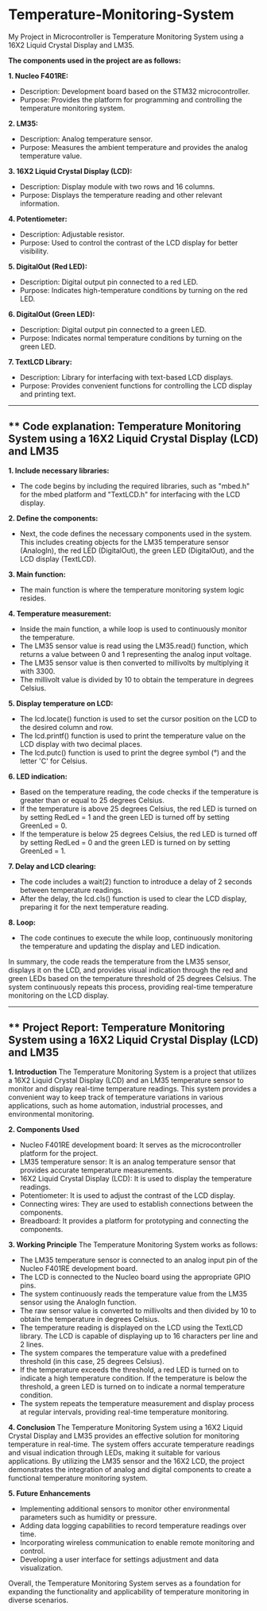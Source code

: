 # Temperature-Monitoring-System
My Project in Microcontroller is Temperature Monitoring System using a 16X2 Liquid Crystal Display and LM35.

**The components used in the project are as follows:**

**1. Nucleo F401RE:** 
   - Description: Development board based on the STM32 microcontroller.
   - Purpose: Provides the platform for programming and controlling the temperature monitoring system.

**2. LM35:** 
   - Description: Analog temperature sensor.
   - Purpose: Measures the ambient temperature and provides the analog temperature value.

**3. 16X2 Liquid Crystal Display (LCD):**
   - Description: Display module with two rows and 16 columns.
   - Purpose: Displays the temperature reading and other relevant information.

**4. Potentiometer:**
   - Description: Adjustable resistor.
   - Purpose: Used to control the contrast of the LCD display for better visibility.

**5. DigitalOut (Red LED):**
   - Description: Digital output pin connected to a red LED.
   - Purpose: Indicates high-temperature conditions by turning on the red LED.

**6. DigitalOut (Green LED):**
   - Description: Digital output pin connected to a green LED.
   - Purpose: Indicates normal temperature conditions by turning on the green LED.

**7. TextLCD Library:**
   - Description: Library for interfacing with text-based LCD displays.
   - Purpose: Provides convenient functions for controlling the LCD display and printing text.
  
----------------------------------------------------------------------------------------------------
** Code explanation: Temperature Monitoring System using a 16X2 Liquid Crystal Display (LCD) and LM35
----------------------------------------------------------------------------------------------------
**1. Include necessary libraries:**
   - The code begins by including the required libraries, such as "mbed.h" for the mbed platform and "TextLCD.h" for interfacing with the LCD display.

**2. Define the components:**
   - Next, the code defines the necessary components used in the system. This includes creating objects for the LM35 temperature sensor (AnalogIn), the red LED (DigitalOut), the green LED (DigitalOut), and the LCD display (TextLCD).

**3. Main function:**
   - The main function is where the temperature monitoring system logic resides.

**4. Temperature measurement:**
   - Inside the main function, a while loop is used to continuously monitor the temperature.
   - The LM35 sensor value is read using the LM35.read() function, which returns a value between 0 and 1 representing the analog input voltage.
   - The LM35 sensor value is then converted to millivolts by multiplying it with 3300.
   - The millivolt value is divided by 10 to obtain the temperature in degrees Celsius.

**5. Display temperature on LCD:**
   - The lcd.locate() function is used to set the cursor position on the LCD to the desired column and row.
   - The lcd.printf() function is used to print the temperature value on the LCD display with two decimal places.
   - The lcd.putc() function is used to print the degree symbol (°) and the letter 'C' for Celsius.

**6. LED indication:**
   - Based on the temperature reading, the code checks if the temperature is greater than or equal to 25 degrees Celsius.
   - If the temperature is above 25 degrees Celsius, the red LED is turned on by setting RedLed = 1 and the green LED is turned off by setting GreenLed = 0.
   - If the temperature is below 25 degrees Celsius, the red LED is turned off by setting RedLed = 0 and the green LED is turned on by setting GreenLed = 1.

**7. Delay and LCD clearing:**
   - The code includes a wait(2) function to introduce a delay of 2 seconds between temperature readings.
   - After the delay, the lcd.cls() function is used to clear the LCD display, preparing it for the next temperature reading.

**8. Loop:**
   - The code continues to execute the while loop, continuously monitoring the temperature and updating the display and LED indication.

In summary, the code reads the temperature from the LM35 sensor, displays it on the LCD, and provides visual indication through the red and green LEDs based on the temperature threshold of 25 degrees Celsius. The system continuously repeats this process, providing real-time temperature monitoring on the LCD display.

---------------------------------------------------------------------------------------------------
** Project Report: Temperature Monitoring System using a 16X2 Liquid Crystal Display (LCD) and LM35         
---------------------------------------------------------------------------------------------------

**1. Introduction**
The Temperature Monitoring System is a project that utilizes a 16X2 Liquid Crystal Display (LCD) and an LM35 temperature sensor to monitor and display real-time temperature readings. This system provides a convenient way to keep track of temperature variations in various applications, such as home automation, industrial processes, and environmental monitoring.

**2. Components Used**
- Nucleo F401RE development board: It serves as the microcontroller platform for the project.
- LM35 temperature sensor: It is an analog temperature sensor that provides accurate temperature measurements.
- 16X2 Liquid Crystal Display (LCD): It is used to display the temperature readings.
- Potentiometer: It is used to adjust the contrast of the LCD display.
- Connecting wires: They are used to establish connections between the components.
- Breadboard: It provides a platform for prototyping and connecting the components.

**3. Working Principle**
The Temperature Monitoring System works as follows:

- The LM35 temperature sensor is connected to an analog input pin of the Nucleo F401RE development board.
- The LCD is connected to the Nucleo board using the appropriate GPIO pins.
- The system continuously reads the temperature value from the LM35 sensor using the AnalogIn function.
- The raw sensor value is converted to millivolts and then divided by 10 to obtain the temperature in degrees Celsius.
- The temperature reading is displayed on the LCD using the TextLCD library. The LCD is capable of displaying up to 16 characters per line and 2 lines.
- The system compares the temperature value with a predefined threshold (in this case, 25 degrees Celsius).
- If the temperature exceeds the threshold, a red LED is turned on to indicate a high temperature condition. If the temperature is below the threshold, a green LED is turned on to indicate a normal temperature condition.
- The system repeats the temperature measurement and display process at regular intervals, providing real-time temperature monitoring.

**4. Conclusion**
The Temperature Monitoring System using a 16X2 Liquid Crystal Display and LM35 provides an effective solution for monitoring temperature in real-time. The system offers accurate temperature readings and visual indication through LEDs, making it suitable for various applications. By utilizing the LM35 sensor and the 16X2 LCD, the project demonstrates the integration of analog and digital components to create a functional temperature monitoring system.

**5. Future Enhancements**
- Implementing additional sensors to monitor other environmental parameters such as humidity or pressure.
- Adding data logging capabilities to record temperature readings over time.
- Incorporating wireless communication to enable remote monitoring and control.
- Developing a user interface for settings adjustment and data visualization.

Overall, the Temperature Monitoring System serves as a foundation for expanding the functionality and applicability of temperature monitoring in diverse scenarios.
